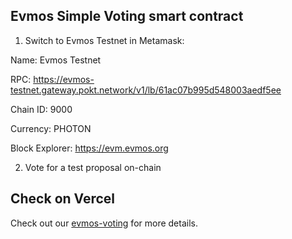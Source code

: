 ## Evmos Simple Voting smart contract

1. Switch to Evmos Testnet in Metamask:

Name: Evmos Testnet

RPC: https://evmos-testnet.gateway.pokt.network/v1/lb/61ac07b995d548003aedf5ee

Chain ID: 9000

Currency: PHOTON

Block Explorer: https://evm.evmos.org

2. Vote for a test proposal on-chain

## Check on Vercel

Check out our [evmos-voting](https://evmos-voting-1zi78yy5k-planemomaxim.vercel.app/) for more details.
